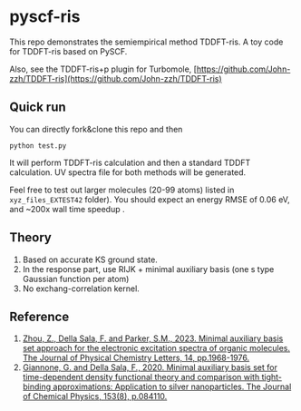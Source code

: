 # pyscf-ris
This repo demonstrates the semiempirical method TDDFT-ris.
A toy code for TDDFT-ris based on PySCF.

Also, see the TDDFT-ris+p plugin for Turbomole, [https://github.com/John-zzh/TDDFT-ris](https://github.com/John-zzh/TDDFT-ris)

## Quick run
You can directly fork&clone this repo and then
```
python test.py
```

It will perform TDDFT-ris calculation and then a standard TDDFT calculation. UV spectra file for both methods will be generated.

Feel free to test out larger molecules (20-99 atoms) listed in `xyz_files_EXTEST42` folder). You should expect an energy RMSE of 0.06 eV, and ~200x wall time speedup .

## Theory
1. Based on accurate KS ground state.
1. In the response part, use RIJK + minimal auxiliary basis (one s type Gaussian function per atom)
2. No exchang-correlation kernel.

## Reference
1. [Zhou, Z., Della Sala, F. and Parker, S.M., 2023. Minimal auxiliary basis set approach for the electronic excitation spectra of organic molecules. The Journal of Physical Chemistry Letters, 14, pp.1968-1976.](https://pubs.acs.org/doi/10.1021/acs.jpclett.2c03698)
2. [Giannone, G. and Della Sala, F., 2020. Minimal auxiliary basis set for time-dependent density functional theory and comparison with tight-binding approximations: Application to silver nanoparticles. The Journal of Chemical Physics, 153(8), p.084110.](https://doi.org/10.1063/5.0020545)
